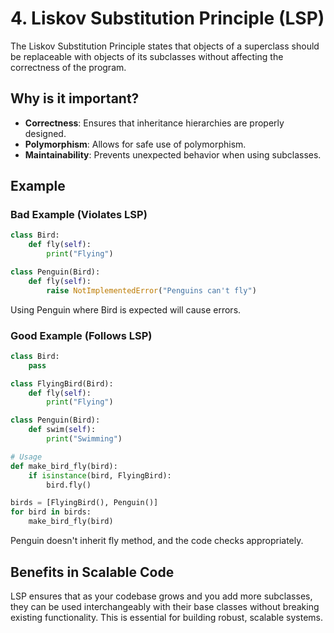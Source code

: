 # 4. Liskov Substitution Principle (LSP)

The Liskov Substitution Principle states that objects of a superclass should be replaceable with objects of its subclasses without affecting the correctness of the program.

## Why is it important?

- **Correctness**: Ensures that inheritance hierarchies are properly designed.
- **Polymorphism**: Allows for safe use of polymorphism.
- **Maintainability**: Prevents unexpected behavior when using subclasses.

## Example

### Bad Example (Violates LSP)

```python
class Bird:
    def fly(self):
        print("Flying")

class Penguin(Bird):
    def fly(self):
        raise NotImplementedError("Penguins can't fly")
```

Using Penguin where Bird is expected will cause errors.

### Good Example (Follows LSP)

```python
class Bird:
    pass

class FlyingBird(Bird):
    def fly(self):
        print("Flying")

class Penguin(Bird):
    def swim(self):
        print("Swimming")

# Usage
def make_bird_fly(bird):
    if isinstance(bird, FlyingBird):
        bird.fly()

birds = [FlyingBird(), Penguin()]
for bird in birds:
    make_bird_fly(bird)
```

Penguin doesn't inherit fly method, and the code checks appropriately.

## Benefits in Scalable Code

LSP ensures that as your codebase grows and you add more subclasses, they can be used interchangeably with their base classes without breaking existing functionality. This is essential for building robust, scalable systems.